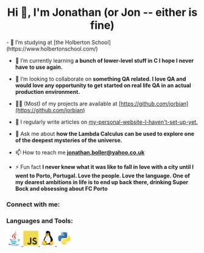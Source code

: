 <h1 align="center">Hi 👋, I'm Jonathan (or Jon -- either is fine)</h1>
- 🔭 I’m studying at [the Holberton School](https://www.holbertonschool.com/)

- 🌱 I’m currently learning **a bunch of lower-level stuff in C I hope I never have to use again.**

- 👯 I’m looking to collaborate on **something QA related. I love QA and would love any opportunity to get started on real life QA in an actual production environment.**

- 👨‍💻 (Most) of my projects are available at [https://github.com/jorbian](https://github.com/jorbian)

- 📝 I regularly write articles on [my-personal-website-I-haven't-set-up-yet.](my-personal-website-I-haven't-set-up-yet.)

- 💬 Ask me about **how the Lambda Calculus can be used to explore one of the deepest mysteries of the universe.**

- 📫 How to reach me **jonathan.boller@yahoo.co.uk**

- ⚡ Fun fact **I never knew what it was like to fall in love with a city until I went to Porto, Portugal. Love the people. Love the language. One of my dearest ambitions in life is to end up back there, drinking Super Bock and obsessing about FC Porto**

<h3 align="left">Connect with me:</h3>
<p align="left">
</p>

<h3 align="left">Languages and Tools:</h3>
<p align="left"> <a href="https://www.java.com" target="_blank" rel="noreferrer"> <img src="https://raw.githubusercontent.com/devicons/devicon/master/icons/java/java-original.svg" alt="java" width="40" height="40"/> </a> <a href="https://developer.mozilla.org/en-US/docs/Web/JavaScript" target="_blank" rel="noreferrer"> <img src="https://raw.githubusercontent.com/devicons/devicon/master/icons/javascript/javascript-original.svg" alt="javascript" width="40" height="40"/> </a> <a href="https://www.linux.org/" target="_blank" rel="noreferrer"> <img src="https://raw.githubusercontent.com/devicons/devicon/master/icons/linux/linux-original.svg" alt="linux" width="40" height="40"/> </a> <a href="https://www.python.org" target="_blank" rel="noreferrer"> <img src="https://raw.githubusercontent.com/devicons/devicon/master/icons/python/python-original.svg" alt="python" width="40" height="40"/> </a> </p>

